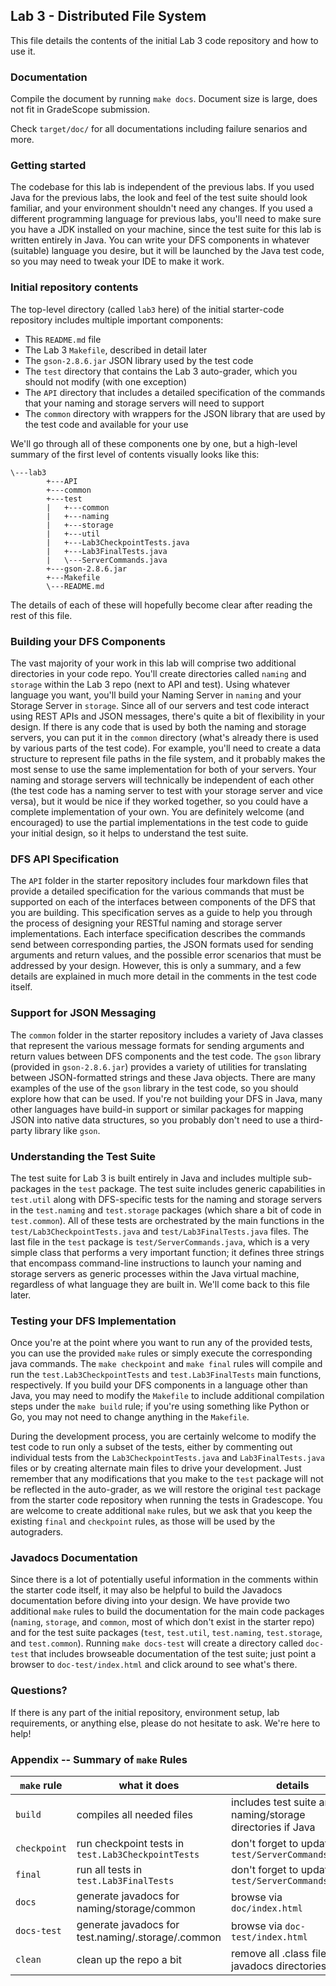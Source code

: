## Lab 3 - Distributed File System

This file details the contents of the initial Lab 3 code repository and how to use it.

### Documentation

Compile the document by running `make docs`. Document size is large, does not fit in GradeScope
submission.

Check `target/doc/` for all documentations including failure senarios and more.

### Getting started

The codebase for this lab is independent of the previous labs.  If you used Java for the previous labs,
the look and feel of the test suite should look familiar, and your environment shouldn't need any changes.
If you used a different programming language for previous labs, you'll need to make sure you have a JDK
installed on your machine, since the test suite for this lab is written entirely in Java.  You can write
your DFS components in whatever (suitable) language you desire, but it will be launched by the Java test
code, so you may need to tweak your IDE to make it work.


### Initial repository contents

The top-level directory (called `lab3` here) of the initial starter-code repository includes multiple 
important components:
* This `README.md` file
* The Lab 3 `Makefile`, described in detail later
* The `gson-2.8.6.jar` JSON library used by the test code
* The `test` directory that contains the Lab 3 auto-grader, which you should not modify (with one exception)
* The `API` directory that includes a detailed specification of the commands that your naming and storage servers will need to support
* The `common` directory with wrappers for the JSON library that are used by the test code and available for your use

We'll go through all of these components one by one, but a high-level summary of the first level of contents visually looks like this:
```
\---lab3
        +---API
        +---common
        +---test
        |   +---common
        |   +---naming
        |   +---storage
        |   +---util
        |   +---Lab3CheckpointTests.java
        |   +---Lab3FinalTests.java
        |   \---ServerCommands.java
        +---gson-2.8.6.jar
        +---Makefile
        \---README.md
```
The details of each of these will hopefully become clear after reading the rest of this file.


### Building your DFS Components

The vast majority of your work in this lab will comprise two additional directories in your code repo. You'll
create directories called `naming` and `storage` within the Lab 3 repo (next to API and test). Using whatever
language you want, you'll build your Naming Server in `naming` and your Storage Server in `storage`.  Since all
of our servers and test code interact using REST APIs and JSON messages, there's quite a bit of flexibility
in your design.  If there is any code that is used by both the naming and storage servers, you can put it in
the `common` directory (what's already there is used by various parts of the test code).  For example, you'll
need to create a data structure to represent file paths in the file system, and it probably makes the most sense
to use the same implementation for both of your servers. Your naming and storage servers will technically be 
independent of each other (the test code has a naming server to test with your storage server and vice versa),
but it would be nice if they worked together, so you could have a complete implementation of your own. You are 
definitely welcome (and encouraged) to use the partial implementations in the test code to guide your initial
design, so it helps to understand the test suite.


### DFS API Specification

The `API` folder in the starter repository includes four markdown files that provide a detailed specification
for the various commands that must be supported on each of the interfaces between components of the DFS that
you are building. This specification serves as a guide to help you through the process of designing your RESTful
naming and storage server implementations. Each interface specification describes the commands send between
corresponding parties, the JSON formats used for sending arguments and return values, and the possible error
scenarios that must be addressed by your design.  However, this is only a summary, and a few details are 
explained in much more detail in the comments in the test code itself.


### Support for JSON Messaging

The `common` folder in the starter repository includes a variety of Java classes that represent the various 
message formats for sending arguments and return values between DFS components and the test code.  The `gson`
library (provided in `gson-2.8.6.jar`) provides a variety of utilities for translating between JSON-formatted
strings and these Java objects.  There are many examples of the use of the `gson` library in the test code, so
you should explore how that can be used.  If you're not building your DFS in Java, many other languages have
build-in support or similar packages for mapping JSON into native data structures, so you probably don't need
to use a third-party library like `gson`.


### Understanding the Test Suite

The test suite for Lab 3 is built entirely in Java and includes multiple sub-packages in the `test` package. The
test suite includes generic capabilities in `test.util` along with DFS-specific tests for the naming and storage
servers in the `test.naming` and `test.storage` packages (which share a bit of code in `test.common`).  All of these
tests are orchestrated by the main functions in the `test/Lab3CheckpointTests.java` and `test/Lab3FinalTests.java`
files.  The last file in the `test` package is `test/ServerCommands.java`, which is a very simple class that performs
a very important function; it defines three strings that encompass command-line instructions to launch your naming
and storage servers as generic processes within the Java virtual machine, regardless of what language they are 
built in. We'll come back to this file later.


### Testing your DFS Implementation

Once you're at the point where you want to run any of the provided tests, you can use the provided `make` rules or
simply execute the corresponding java commands. The `make checkpoint` and `make final` rules will compile and run the 
`test.Lab3CheckpointTests` and `test.Lab3FinalTests` main functions, respectively.  If you build your DFS components
in a language other than Java, you may need to modify the `Makefile` to include additional compilation steps under the
`make build` rule; if you're using something like Python or Go, you may not need to change anything in the `Makefile`.

During the development process, you are certainly welcome to modify the test code to run only a subset of the tests,
either by commenting out individual tests from the `Lab3CheckpointTests.java` and `Lab3FinalTests.java` files or by
creating alternate main files to drive your development.  Just remember that any modifications that you make to the
`test` package will not be reflected in the auto-grader, as we will restore the original `test` package from the starter
code repository when running the tests in Gradescope. You are welcome to create additional `make` rules, but we ask that
you keep the existing `final` and `checkpoint` rules, as those will be used by the autograders.


### Javadocs Documentation

Since there is a lot of potentially useful information in the comments within the starter code itself, it may also be
helpful to build the Javadocs documentation before diving into your design.  We have provide two additional `make` rules
to build the documentation for the main code packages (`naming`, `storage`, and `common`, most of which don't exist in 
the starter repo) and for the test suite packages (`test`, `test.util`, `test.naming`, `test.storage`, and `test.common`).
Running `make docs-test` will create a directory called `doc-test` that includes browseable documentation of the test
suite; just point a browser to `doc-test/index.html` and click around to see what's there.


### Questions?

If there is any part of the initial repository, environment setup, lab requirements, or anything else, please do not hesitate
to ask.  We're here to help!


### Appendix -- Summary of `make` Rules

| `make` rule | what it does | details |
|---|---|---|
| `build` | compiles all needed files | includes test suite and naming/storage directories if Java |
| `checkpoint` | run checkpoint tests in `test.Lab3CheckpointTests` | don't forget to update `test/ServerCommands.java` |
| `final` | run all tests in `test.Lab3FinalTests` | don't forget to update `test/ServerCommands.java` |
| `docs` | generate javadocs for naming/storage/common | browse via `doc/index.html` |
| `docs-test` | generate javadocs for test.naming/.storage/.common | browse via `doc-test/index.html` |
| `clean` | clean up the repo a bit | remove all .class files and javadocs directories |

